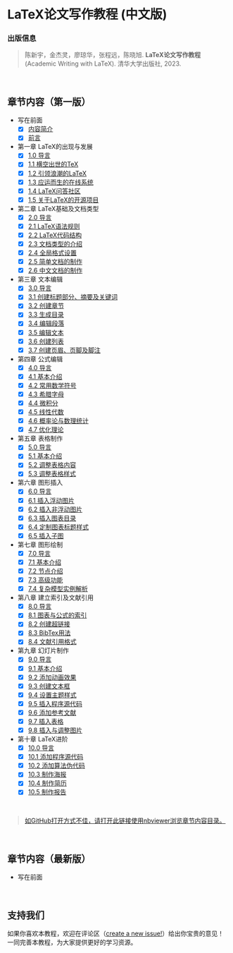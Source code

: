 # LaTeX论文写作教程 (中文版)


### 出版信息

> 陈新宇，金杰灵，廖琼华，张程远，陈晓旭. **LaTeX论文写作教程** (Academic Writing with LaTeX). 清华大学出版社, 2023.

<br>

## 章节内容（第一版）

- 写在前面
  - [x] [内容简介](https://nbviewer.org/github/xinychen/latex-cookbook/blob/main/version-1/chapter-0/intro.ipynb)
  - [x] [前言](https://nbviewer.org/github/xinychen/latex-cookbook/blob/main/version-1/chapter-0/preface.ipynb)
- 第一章 LaTeX的出现与发展
  - [x] [1.0 导言](https://nbviewer.jupyter.org/github/xinychen/latex-cookbook/blob/main/version-1/chapter-1/section0.ipynb)
  - [x] [1.1 横空出世的TeX](https://nbviewer.jupyter.org/github/xinychen/latex-cookbook/blob/main/version-1/chapter-1/section1.ipynb)
  - [x] [1.2 引领浪潮的LaTeX](https://nbviewer.jupyter.org/github/xinychen/latex-cookbook/blob/main/version-1/chapter-1/section2.ipynb)
  - [x] [1.3 应运而生的在线系统](https://nbviewer.jupyter.org/github/xinychen/latex-cookbook/blob/main/version-1/chapter-1/section3.ipynb)
  - [x] [1.4 LaTeX问答社区](https://nbviewer.jupyter.org/github/xinychen/latex-cookbook/blob/main/version-1/chapter-1/section4.ipynb)
  - [x] [1.5 关于LaTeX的开源项目](https://nbviewer.jupyter.org/github/xinychen/latex-cookbook/blob/main/version-1/chapter-1/section5.ipynb)
- 第二章 LaTeX基础及文档类型
  - [x] [2.0 导言](https://nbviewer.jupyter.org/github/xinychen/latex-cookbook/blob/main/version-1/chapter-2/section0.ipynb)
  - [x] [2.1 LaTeX语法规则](https://nbviewer.jupyter.org/github/xinychen/latex-cookbook/blob/main/version-1/chapter-2/section1.ipynb)
  - [x] [2.2 LaTeX代码结构](https://nbviewer.jupyter.org/github/xinychen/latex-cookbook/blob/main/version-1/chapter-2/section2.ipynb)
  - [x] [2.3 文档类型的介绍](https://nbviewer.jupyter.org/github/xinychen/latex-cookbook/blob/main/version-1/chapter-2/section3.ipynb)
  - [x] [2.4 全局格式设置](https://nbviewer.jupyter.org/github/xinychen/latex-cookbook/blob/main/version-1/chapter-2/section4.ipynb)
  - [x] [2.5 简单文档的制作](https://nbviewer.jupyter.org/github/xinychen/latex-cookbook/blob/main/version-1/chapter-2/section5.ipynb)
  - [x] [2.6 中文文档的制作](https://nbviewer.jupyter.org/github/xinychen/latex-cookbook/blob/main/version-1/chapter-2/section6.ipynb)
- 第三章 文本编辑
  - [x] [3.0 导言](https://nbviewer.jupyter.org/github/xinychen/latex-cookbook/blob/main/version-1/chapter-3/section0.ipynb)
  - [x] [3.1 创建标题部分、摘要及关键词](https://nbviewer.jupyter.org/github/xinychen/latex-cookbook/blob/main/version-1/chapter-3/section1.ipynb)
  - [x] [3.2 创建章节](https://nbviewer.jupyter.org/github/xinychen/latex-cookbook/blob/main/version-1/chapter-3/section2.ipynb)
  - [x] [3.3 生成目录](https://nbviewer.jupyter.org/github/xinychen/latex-cookbook/blob/main/version-1/chapter-3/section3.ipynb)
  - [x] [3.4 编辑段落](https://nbviewer.jupyter.org/github/xinychen/latex-cookbook/blob/main/version-1/chapter-3/section4.ipynb)
  - [x] [3.5 编辑文本](https://nbviewer.jupyter.org/github/xinychen/latex-cookbook/blob/main/chapter-3/section5.ipynb)
  - [x] [3.6 创建列表](https://nbviewer.jupyter.org/github/xinychen/latex-cookbook/blob/main/version-1/chapter-3/section6.ipynb)
  - [x] [3.7 创建页眉、页脚及脚注](https://nbviewer.jupyter.org/github/xinychen/latex-cookbook/blob/main/version-1/chapter-3/section7.ipynb)
- 第四章 公式编辑
  - [x] [4.0 导言](https://nbviewer.jupyter.org/github/xinychen/latex-cookbook/blob/main/version-1/chapter-4/section0.ipynb)
  - [x] [4.1 基本介绍](https://nbviewer.jupyter.org/github/xinychen/latex-cookbook/blob/main/version-1/chapter-4/section1.ipynb)
  - [x] [4.2 常用数学符号](https://nbviewer.jupyter.org/github/xinychen/latex-cookbook/blob/main/version-1/chapter-4/section2.ipynb)
  - [x] [4.3 希腊字母](https://nbviewer.jupyter.org/github/xinychen/latex-cookbook/blob/main/version-1/chapter-4/section3.ipynb)
  - [x] [4.4 微积分](https://nbviewer.jupyter.org/github/xinychen/latex-cookbook/blob/main/version-1/chapter-4/section4.ipynb)
  - [x] [4.5 线性代数](https://nbviewer.jupyter.org/github/xinychen/latex-cookbook/blob/main/version-1/chapter-4/section5.ipynb)
  - [x] [4.6 概率论与数理统计](https://nbviewer.jupyter.org/github/xinychen/latex-cookbook/blob/main/version-1/chapter-4/section6.ipynb)
  - [x] [4.7 优化理论](https://nbviewer.jupyter.org/github/xinychen/latex-cookbook/blob/main/version-1/chapter-4/section7.ipynb)
- 第五章 表格制作
  - [x] [5.0 导言](https://nbviewer.jupyter.org/github/xinychen/latex-cookbook/blob/main/version-1/chapter-5/new_section0.ipynb)
  - [x] [5.1 基本介绍](https://nbviewer.jupyter.org/github/xinychen/latex-cookbook/blob/main/version-1/chapter-5/new_section1.ipynb)
  - [x] [5.2 调整表格内容](https://nbviewer.jupyter.org/github/xinychen/latex-cookbook/blob/main/version-1/chapter-5/new_section2.ipynb)
  - [x] [5.3 调整表格样式](https://nbviewer.jupyter.org/github/xinychen/latex-cookbook/blob/main/version-1/chapter-5/new_section3.ipynb)
- 第六章 图形插入
  - [x] [6.0 导言](https://nbviewer.jupyter.org/github/xinychen/latex-cookbook/blob/main/version-1/chapter-6/section0.ipynb)
  - [x] [6.1 插入浮动图片](https://nbviewer.jupyter.org/github/xinychen/latex-cookbook/blob/main/version-1/chapter-6/section1.ipynb)
  - [x] [6.2 插入非浮动图片](https://nbviewer.jupyter.org/github/xinychen/latex-cookbook/blob/main/version-1/chapter-6/section2.ipynb)
  - [x] [6.3 插入图表目录](https://nbviewer.jupyter.org/github/xinychen/latex-cookbook/blob/main/version-1/chapter-6/section3.ipynb)
  - [x] [6.4 定制图表标题样式](https://nbviewer.jupyter.org/github/xinychen/latex-cookbook/blob/main/version-1/chapter-6/section4.ipynb)
  - [x] [6.5 插入子图](https://nbviewer.jupyter.org/github/xinychen/latex-cookbook/blob/main/version-1/chapter-6/section5.ipynb)
- 第七章 图形绘制
  - [x] [7.0 导言](https://nbviewer.jupyter.org/github/xinychen/latex-cookbook/blob/main/version-1/chapter-7/section0.ipynb)
  - [x] [7.1 基本介绍](https://nbviewer.jupyter.org/github/xinychen/latex-cookbook/blob/main/version-1/chapter-7/section1.ipynb)
  - [x] [7.2 节点介绍](https://nbviewer.jupyter.org/github/xinychen/latex-cookbook/blob/main/version-1/chapter-7/section2.ipynb)
  - [x] [7.3 高级功能](https://nbviewer.jupyter.org/github/xinychen/latex-cookbook/blob/main/version-1/chapter-7/section3.ipynb)
  - [x] [7.4 复杂模型实例解析](https://nbviewer.jupyter.org/github/xinychen/latex-cookbook/blob/main/version-1/chapter-7/section4.ipynb)
- 第八章 建立索引及文献引用
  - [x] [8.0 导言](https://nbviewer.jupyter.org/github/xinychen/latex-cookbook/blob/main/version-1/chapter-8/section0.ipynb)
  - [x] [8.1 图表与公式的索引](https://nbviewer.jupyter.org/github/xinychen/latex-cookbook/blob/main/version-1/chapter-8/section1.ipynb)
  - [x] [8.2 创建超链接](https://nbviewer.jupyter.org/github/xinychen/latex-cookbook/blob/main/version-1/chapter-8/section2.ipynb)
  - [x] [8.3 BibTex用法](https://nbviewer.jupyter.org/github/xinychen/latex-cookbook/blob/main/version-1/chapter-8/section3.ipynb)
  - [x] [8.4 文献引用格式](https://nbviewer.jupyter.org/github/xinychen/latex-cookbook/blob/main/version-1/chapter-8/section4.ipynb)
- 第九章 幻灯片制作
  - [x] [9.0 导言](https://nbviewer.jupyter.org/github/xinychen/latex-cookbook/blob/main/version-1/chapter-9/section0.ipynb)
  - [x] [9.1 基本介绍](https://nbviewer.jupyter.org/github/xinychen/latex-cookbook/blob/main/version-1/chapter-9/section1.ipynb)
  - [x] [9.2 添加动画效果](https://nbviewer.jupyter.org/github/xinychen/latex-cookbook/blob/main/version-1/chapter-9/section2.ipynb)
  - [x] [9.3 创建文本框](https://nbviewer.jupyter.org/github/xinychen/latex-cookbook/blob/main/version-1/chapter-9/section3.ipynb)
  - [x] [9.4 设置主题样式](https://nbviewer.jupyter.org/github/xinychen/latex-cookbook/blob/main/version-1/chapter-9/section4.ipynb)
  - [x] [9.5 插入程序源代码](https://nbviewer.jupyter.org/github/xinychen/latex-cookbook/blob/main/version-1/chapter-9/section5.ipynb)
  - [x] [9.6 添加参考文献](https://nbviewer.jupyter.org/github/xinychen/latex-cookbook/blob/main/version-1/chapter-9/section6.ipynb)
  - [x] [9.7 插入表格](https://nbviewer.jupyter.org/github/xinychen/latex-cookbook/blob/main/version-1/chapter-9/section7.ipynb)
  - [x] [9.8 插入与调整图片](https://nbviewer.jupyter.org/github/xinychen/latex-cookbook/blob/main/version-1/chapter-9/section8.ipynb)
- 第十章 LaTeX进阶
  - [x] [10.0 导言](https://nbviewer.jupyter.org/github/xinychen/latex-cookbook/blob/main/version-1/chapter-10/section0.ipynb)
  - [x] [10.1 添加程序源代码](https://nbviewer.jupyter.org/github/xinychen/latex-cookbook/blob/main/version-1/chapter-10/section1.ipynb)
  - [x] [10.2 添加算法伪代码](https://nbviewer.jupyter.org/github/xinychen/latex-cookbook/blob/main/version-1/chapter-10/section2.ipynb)
  - [x] [10.3 制作海报](https://nbviewer.jupyter.org/github/xinychen/latex-cookbook/blob/main/version-1/chapter-10/section3.ipynb)
  - [x] [10.4 制作简历](https://nbviewer.jupyter.org/github/xinychen/latex-cookbook/blob/main/version-1/chapter-10/section4.ipynb)
  - [x] [10.5 制作报告](https://nbviewer.jupyter.org/github/xinychen/latex-cookbook/blob/main/version-1/chapter-10/section5.ipynb)

<br>

> [如GitHub打开方式不佳，请打开此链接使用nbviewer浏览章节内容目录。](https://nbviewer.org/github/xinychen/latex-cookbook/blob/main/version-1/chapter-0/tableofcontents.ipynb)

<br>

## 章节内容（最新版）

- 写在前面

<br>

## 支持我们

如果你喜欢本教程，欢迎在评论区（[create a new issue!](https://github.com/xinychen/latex-cookbook/issues)）给出你宝贵的意见！一同完善本教程，为大家提供更好的学习资源。
